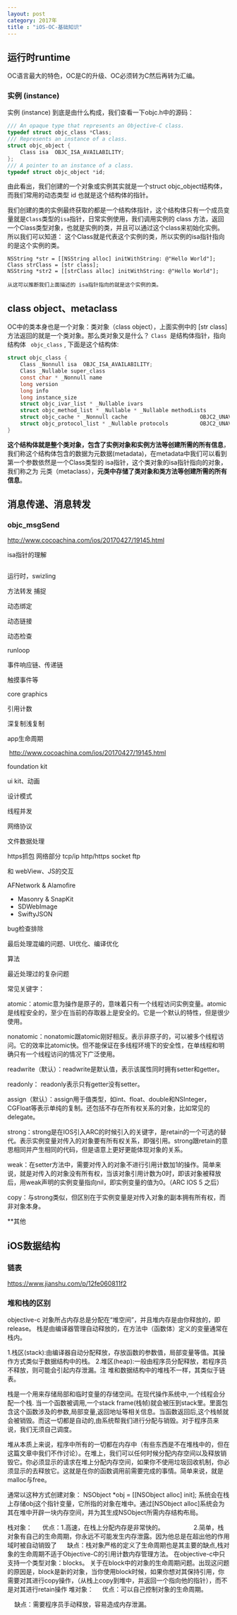 ```yaml
---
layout: post
category: 2017年
title : "iOS-OC-基础知识"
---
```


## 运行时runtime

OC语言最大的特色，OC是C的升级、OC必须转为C然后再转为汇编。



### 实例 (instance)

实例 (instance)  到底是由什么构成，我们查看一下objc.h中的源码：

```objective-c
/// An opaque type that represents an Objective-C class.
typedef struct objc_class *Class;
/// Represents an instance of a class.
struct objc_object {
    Class isa  OBJC_ISA_AVAILABILITY;
};
/// A pointer to an instance of a class.
typedef struct objc_object *id;
```

由此看出，我们创建的一个对象或实例其实就是一个struct objc_object结构体，而我们常用的动态类型 id 也就是这个结构体的指针。

我们创建的类的实例最终获取的都是一个结构体指针，这个结构体只有一个成员变量就是`Class`类型的`isa`指针，日常实例使用，我们调用实例的 class 方法，返回一个Class类型对象，也就是实例的类，并且可以通过这个class来初始化实例。所以我们可以知道： 这个Class就是代表这个实例的类，所以实例的isa指针指向的是这个实例的类。

```
NSString *str = [[NSString alloc] initWithString: @"Hello World"];
Class strClass = [str class];
NSString *str2 = [[strClass alloc] initWithString: @"Hello World"];

从这可以推断我们上面描述的 isa指针指向的就是这个实例的类。
```



## class object、metaclass

OC中的类本身也是一个对象：类对象（class object），上面实例中的 [str class] 方法返回的就是一个类对象。那么类对象又是什么？  `Class `是结构体指针，指向 结构体 ` objc_class` , 下面是这个结构体:

```objective-c
struct objc_class {
    Class _Nonnull isa  OBJC_ISA_AVAILABILITY;
    Class _Nullable super_class                             
    const char * _Nonnull name                              
    long version                                            
    long info                                                
    long instance_size                                       
    struct objc_ivar_list * _Nullable ivars                 
    struct objc_method_list * _Nullable * _Nullable methodLists                    
    struct objc_cache * _Nonnull cache                       OBJC2_UNAVAILABLE;
    struct objc_protocol_list * _Nullable protocols          OBJC2_UNAVAILABLE;
}
```

**这个结构体就是整个类对象，包含了实例对象和实例方法等创建所需的所有信息**，我们称这个结构体包含的数据为元数据(metadata)，在metadata中我们可以看到第一个参数依然是一个Class类型的 isa指针，这个类对象的isa指针指向的对象，我们称之为 元类（metaclass），**元类中存储了类对象和类方法等创建所需的所有信息**。







## 消息传递、消息转发



### objc_msgSend







http://www.cocoachina.com/ios/20170427/19145.html



isa指针的理解

```

```







运行时，swizling





方法转发 捕捉



动态绑定



动态链接



动态检查





runloop



事件响应链、传递链



触摸事件等



core graphics



引用计数



深复制浅复制



app生命周期



​	http://www.cocoachina.com/ios/20170427/19145.html



foundation kit



ui kit、动画



设计模式



线程并发



网络协议



文件数据处理



https抓包  网络部分 tcp/ip http/https socket ftp



和 webView、JS的交互



AFNetwork & Alamofire

- Masonry & SnapKit
- SDWebImage
- SwiftyJSON





bug检查排除



最后处理混编的问题、UI优化、编译优化



算法



最近处理过的复杂问题







常见关键字：

atomic：atomic意为操作是原子的，意味着只有一个线程访问实例变量。atomic是线程安全的，至少在当前的存取器上是安全的。它是一个默认的特性，但是很少使用。

nonatomic：nonatomic跟atomic刚好相反。表示非原子的，可以被多个线程访问。它的效率比atomic快。但不能保证在多线程环境下的安全性，在单线程和明确只有一个线程访问的情况下广泛使用。

readwrite（默认）：readwrite是默认值，表示该属性同时拥有setter和getter。

readonly： readonly表示只有getter没有setter。

assign（默认）：assign用于值类型，如int、float、double和NSInteger，CGFloat等表示单纯的复制。还包括不存在所有权关系的对象，比如常见的delegate。

strong：strong是在IOS引入ARC的时候引入的关键字，是retain的一个可选的替代。表示实例变量对传入的对象要有所有权关系，即强引用。strong跟retain的意思相同并产生相同的代码，但是语意上更好更能体现对象的关系。

weak：在setter方法中，需要对传入的对象不进行引用计数加1的操作。简单来说，就是对传入的对象没有所有权，当该对象引用计数为0时，即该对象被释放后，用weak声明的实例变量指向nil，即实例变量的值为0。（ARC IOS 5 之后）

copy：与strong类似，但区别在于实例变量是对传入对象的副本拥有所有权，而非对象本身。

**其他



## iOS数据结构

### 链表

https://www.jianshu.com/p/12fe060811f2



### 堆和栈的区别

objective-c 对象所占内存总是分配在“堆空间”，并且堆内存是由你释放的，即release。
栈是由编译器管理自动释放的，在方法中（函数体）定义的变量通常在栈内。

1.栈区(stack):由编译器自动分配释放，存放函数的参数值，局部变量等值。其操作方式类似于数据结构中的栈。
2.堆区(heap):一般由程序员分配释放，若程序员不释放，则可能会引起内存泄漏。注 堆和数据结构中的堆栈不一样，其类似于链表。

栈是一个用来存储局部和临时变量的存储空间。在现代操作系统中,一个线程会分配一个栈. 当一个函数被调用,一个stack frame(栈帧)就会被压到stack里。里面包含这个函数涉及的参数,局部变量,返回地址等相关信息。当函数返回后,这个栈帧就会被销毁。而这一切都是自动的,由系统帮我们进行分配与销毁。对于程序员来说，我们无须自己调度。

堆从本质上来说，程序中所有的一切都在内存中（有些东西是不在堆栈中的，但在这篇文章中我们不作讨论）。在堆上，我们可以任何时候分配内存空间以及释放销毁它。你必须显示的请求在堆上分配内存空间，如果你不使用垃圾回收机制，你必须显示的去释放它。这就是在你的函数调用前需要完成的事情。简单来说，就是malloc与free。

通常以这种方式创建对象：
NSObject *obj = [[NSObject alloc] init];
系统会在栈上存储obj这个指针变量，它所指的对象在堆中。通过[NSObject alloc]系统会为其在堆中开辟一块内存空间，并为其生成NSObject所需内存结构布局。

栈对象：
     优点：1.高速，在栈上分配内存是非常快的。
                2.简单，栈对象有自己的生命周期，你永远不可能发生内存泄露。因为他总是在超出他的作用域时被自动销毁了
     缺点：栈对象严格的定义了生命周期也是其主要的缺点,栈对象的生命周期不适于Objective-C的引用计数内存管理方法。
在objective-c中只支持一个类型对象：blocks。
关于在block中的对象的生命周期问题。出现这问题的原因是，block是新的对象，当你使用block时候，如果你想对其保持引用，你需要对其进行copy操作，（从栈上copy到堆中，并返回一个指向他的指针），而不是对其进行retain操作
堆对象：
    优点：可以自己控制对象的生命周期。

    缺点：需要程序员手动释放，容易造成内存泄漏。



